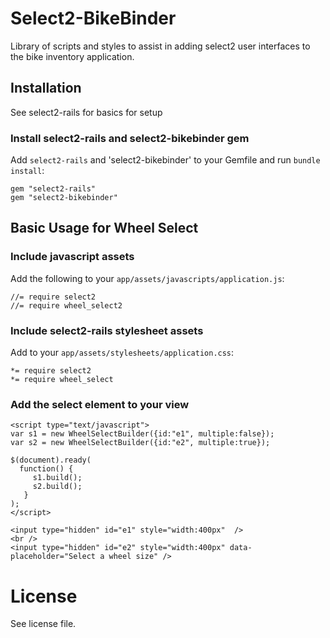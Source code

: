 # Select2-BikeBinder

Library of scripts and styles to assist in adding select2 user interfaces to the bike inventory application.

## Installation

See select2-rails for basics for setup

### Install select2-rails and select2-bikebinder gem

Add `select2-rails` and 'select2-bikebinder' to your Gemfile and run `bundle install`:

	gem "select2-rails"
	gem "select2-bikebinder"


## Basic Usage for Wheel Select


### Include javascript assets

Add the following to your `app/assets/javascripts/application.js`:

	//= require select2
	//= require wheel_select2

### Include select2-rails stylesheet assets

Add to your `app/assets/stylesheets/application.css`:

	*= require select2
	*= require wheel_select

### Add the select element to your view

	<script type="text/javascript">
	var s1 = new WheelSelectBuilder({id:"e1", multiple:false});  
	var s2 = new WheelSelectBuilder({id:"e2", multiple:true});  
	     
	$(document).ready(
	  function() { 
	     s1.build();
	     s2.build();
	   }
	);
	</script>
		
	<input type="hidden" id="e1" style="width:400px"  />
	<br />
	<input type="hidden" id="e2" style="width:400px" data-placeholder="Select a wheel size" />

# License

See license file.


